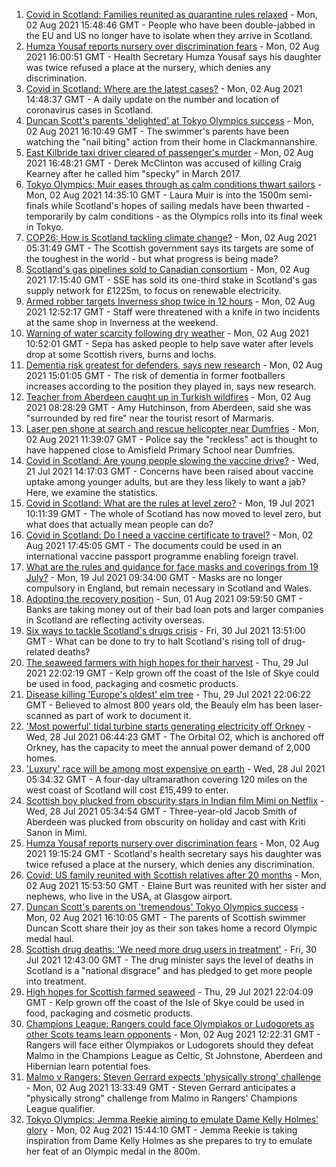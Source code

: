 1. [Covid in Scotland: Families reunited as quarantine rules relaxed](https://www.bbc.co.uk/news/uk-scotland-58053135) - Mon, 02 Aug 2021 15:48:46 GMT - People who have been double-jabbed in the EU and US no longer have to isolate when they arrive in Scotland.
2. [Humza Yousaf reports nursery over discrimination fears](https://www.bbc.co.uk/news/uk-scotland-tayside-central-58056234) - Mon, 02 Aug 2021 16:00:51 GMT - Health Secretary Humza Yousaf says his daughter was twice refused a place at the nursery, which denies any discrimination.
3. [Covid in Scotland: Where are the latest cases?](https://www.bbc.co.uk/news/uk-scotland-53511877) - Mon, 02 Aug 2021 14:48:37 GMT - A daily update on the number and location of coronavirus cases in Scotland.
4. [Duncan Scott's parents 'delighted' at Tokyo Olympics success](https://www.bbc.co.uk/news/uk-scotland-58055682) - Mon, 02 Aug 2021 16:10:49 GMT - The swimmer's parents have been watching the "nail biting" action from their home in Clackmannanshire.
5. [East Kilbride taxi driver cleared of passenger's murder](https://www.bbc.co.uk/news/uk-scotland-glasgow-west-58063277) - Mon, 02 Aug 2021 16:48:21 GMT - Derek McClinton was accused of killing Craig Kearney after he called him "specky" in March 2017.
6. [Tokyo Olympics: Muir eases through as calm conditions thwart sailors](https://www.bbc.co.uk/sport/olympics/58032308) - Mon, 02 Aug 2021 14:35:10 GMT - Laura Muir is into the 1500m semi-finals while Scotland's hopes of sailing medals have been thwarted - temporarily by calm conditions - as the Olympics rolls into its final week in Tokyo.
7. [COP26: How is Scotland tackling climate change?](https://www.bbc.co.uk/news/uk-scotland-57970435) - Mon, 02 Aug 2021 05:31:49 GMT - The Scottish government says its targets are some of the toughest in the world - but what progress is being made?
8. [Scotland's gas pipelines sold to Canadian consortium](https://www.bbc.co.uk/news/uk-scotland-58063791) - Mon, 02 Aug 2021 17:15:40 GMT - SSE has sold its one-third stake in Scotland's gas supply network for £1225m, to focus on renewable electricity.
9. [Armed robber targets Inverness shop twice in 12 hours](https://www.bbc.co.uk/news/uk-scotland-highlands-islands-58057302) - Mon, 02 Aug 2021 12:52:17 GMT - Staff were threatened with a knife in two incidents at the same shop in Inverness at the weekend.
10. [Warning of water scarcity following dry weather](https://www.bbc.co.uk/news/uk-scotland-highlands-islands-58057301) - Mon, 02 Aug 2021 10:52:01 GMT - Sepa has asked people to help save water after levels drop at some Scottish rivers, burns and lochs.
11. [Dementia risk greatest for defenders, says new research](https://www.bbc.co.uk/sport/football/58060644) - Mon, 02 Aug 2021 15:01:05 GMT - The risk of dementia in former footballers increases according to the position they played in, says new research.
12. [Teacher from Aberdeen caught up in Turkish wildfires](https://www.bbc.co.uk/news/uk-scotland-north-east-orkney-shetland-58049594) - Mon, 02 Aug 2021 08:28:29 GMT - Amy Hutchinson, from Aberdeen, said she was "surrounded by red fire" near the tourist resort of Marmaris.
13. [Laser pen shone at search and rescue helicopter near Dumfries](https://www.bbc.co.uk/news/uk-scotland-south-scotland-58055817) - Mon, 02 Aug 2021 11:39:07 GMT - Police say the "reckless" act is thought to have happened close to Amisfield Primary School near Dumfries.
14. [Covid in Scotland: Are young people slowing the vaccine drive?](https://www.bbc.co.uk/news/uk-scotland-57915106) - Wed, 21 Jul 2021 14:17:03 GMT - Concerns have been raised about vaccine uptake among younger adults, but are they less likely to want a jab? Here, we examine the statistics.
15. [Covid in Scotland: What are the rules at level zero?](https://www.bbc.co.uk/news/uk-scotland-53166816) - Mon, 19 Jul 2021 10:11:39 GMT - The whole of Scotland has now moved to level zero, but what does that actually mean people can do?
16. [Covid in Scotland: Do I need a vaccine certificate to travel?](https://www.bbc.co.uk/news/uk-scotland-57519070) - Mon, 02 Aug 2021 17:45:05 GMT - The documents could be used in an international vaccine passport programme enabling foreign travel.
17. [What are the rules and guidance for face masks and coverings from 19 July?](https://www.bbc.co.uk/news/health-51205344) - Mon, 19 Jul 2021 09:34:00 GMT - Masks are no longer compulsory in England, but remain necessary in Scotland and Wales.
18. [Adopting the recovery position](https://www.bbc.co.uk/news/uk-scotland-58047221) - Sun, 01 Aug 2021 09:59:50 GMT - Banks are taking money out of their bad loan pots and larger companies in Scotland are reflecting activity overseas.
19. [Six ways to tackle Scotland's drugs crisis](https://www.bbc.co.uk/news/uk-scotland-glasgow-west-48921696) - Fri, 30 Jul 2021 13:51:00 GMT - What can be done to try to halt Scotland's rising toll of drug-related deaths?
20. [The seaweed farmers with high hopes for their harvest](https://www.bbc.co.uk/news/uk-scotland-57996627) - Thu, 29 Jul 2021 22:02:19 GMT - Kelp grown off the coast of the Isle of Skye could be used in food, packaging and cosmetic products.
21. [Disease killing 'Europe's oldest' elm tree](https://www.bbc.co.uk/news/uk-scotland-highlands-islands-58013952) - Thu, 29 Jul 2021 22:06:22 GMT - Believed to almost 800 years old, the Beauly elm has been laser-scanned as part of work to document it.
22. ['Most powerful' tidal turbine starts generating electricity off Orkney](https://www.bbc.co.uk/news/uk-scotland-north-east-orkney-shetland-57991351) - Wed, 28 Jul 2021 06:44:23 GMT - The Orbital O2, which is anchored off Orkney, has the capacity to meet the annual power demand of 2,000 homes.
23. ['Luxury' race will be among most expensive on earth](https://www.bbc.co.uk/news/uk-scotland-57975285) - Wed, 28 Jul 2021 05:34:32 GMT - A four-day ultramarathon covering 120 miles on the west coast of Scotland will cost £15,499 to enter.
24. [Scottish boy plucked from obscurity stars in Indian film Mimi on Netflix](https://www.bbc.co.uk/news/uk-scotland-north-east-orkney-shetland-57983621) - Wed, 28 Jul 2021 05:34:54 GMT - Three-year-old Jacob Smith of Aberdeen was plucked from obscurity on holiday and cast with Kriti Sanon in Mimi.
25. [Humza Yousaf reports nursery over discrimination fears](https://www.bbc.co.uk/news/uk-scotland-58064620) - Mon, 02 Aug 2021 19:15:24 GMT - Scotland's health secretary says his daughter was twice refused a place at the nursery, which denies any discrimination.
26. [Covid: US family reunited with Scottish relatives after 20 months](https://www.bbc.co.uk/news/uk-scotland-58062730) - Mon, 02 Aug 2021 15:53:50 GMT - Elaine Burt was reunited with her sister and nephews, who live in the USA, at Glasgow airport.
27. [Duncan Scott's parents on 'tremendous' Tokyo Olympics success](https://www.bbc.co.uk/news/uk-scotland-58062840) - Mon, 02 Aug 2021 16:10:05 GMT - The parents of Scottish swimmer Duncan Scott share their joy as their son takes home a record Olympic medal haul.
28. [Scottish drug deaths: 'We need more drug users in treatment'](https://www.bbc.co.uk/news/uk-scotland-58029815) - Fri, 30 Jul 2021 12:43:00 GMT - The drug minister says the level of deaths in Scotland is a "national disgrace" and has pledged to get more people into treatment.
29. [High hopes for Scottish farmed seaweed](https://www.bbc.co.uk/news/uk-scotland-58020364) - Thu, 29 Jul 2021 22:04:09 GMT - Kelp grown off the coast of the Isle of Skye could be used in food, packaging and cosmetic products.
30. [Champions League: Rangers could face Olympiakos or Ludogorets as other Scots teams learn opponents](https://www.bbc.co.uk/sport/football/58056211) - Mon, 02 Aug 2021 12:22:31 GMT - Rangers will face either Olympiakos or Ludogorets should they defeat Malmo in the Champions League as Celtic, St Johnstone, Aberdeen and Hibernian learn potential foes.
31. [Malmo v Rangers: Steven Gerrard expects 'physically strong' challenge](https://www.bbc.co.uk/sport/football/58059487) - Mon, 02 Aug 2021 13:33:49 GMT - Steven Gerrard anticipates a "physically strong" challenge from Malmo in Rangers' Champions League qualifier.
32. [Tokyo Olympics: Jemma Reekie aiming to emulate Dame Kelly Holmes' glory](https://www.bbc.co.uk/sport/olympics/58014929) - Mon, 02 Aug 2021 15:44:10 GMT - Jemma Reekie is taking inspiration from Dame Kelly Holmes as she prepares to try to emulate her feat of an Olympic medal in the 800m.
